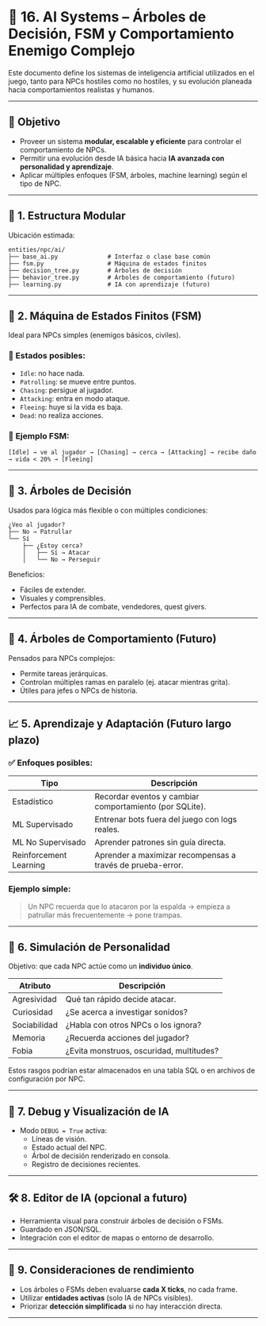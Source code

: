 # 🧠 16. AI Systems – Árboles de Decisión, FSM y Comportamiento Enemigo Complejo

Este documento define los sistemas de inteligencia artificial utilizados en el juego, tanto para NPCs hostiles como no hostiles, y su evolución planeada hacia comportamientos realistas y humanos.

---

## 🎯 Objetivo

- Proveer un sistema **modular, escalable y eficiente** para controlar el comportamiento de NPCs.
- Permitir una evolución desde IA básica hacia **IA avanzada con personalidad y aprendizaje**.
- Aplicar múltiples enfoques (FSM, árboles, machine learning) según el tipo de NPC.

---

## 🧩 1. Estructura Modular

Ubicación estimada:

```
entities/npc/ai/
├── base_ai.py              # Interfaz o clase base común
├── fsm.py                  # Máquina de estados finitos
├── decision_tree.py        # Árboles de decisión
├── behavior_tree.py        # Árboles de comportamiento (futuro)
├── learning.py             # IA con aprendizaje (futuro)
```

---

## 🔁 2. Máquina de Estados Finitos (FSM)

Ideal para NPCs simples (enemigos básicos, civiles).

### 📌 Estados posibles:
- `Idle`: no hace nada.
- `Patrolling`: se mueve entre puntos.
- `Chasing`: persigue al jugador.
- `Attacking`: entra en modo ataque.
- `Fleeing`: huye si la vida es baja.
- `Dead`: no realiza acciones.

### 🧠 Ejemplo FSM:
```text
[Idle] → ve al jugador → [Chasing] → cerca → [Attacking] → recibe daño → vida < 20% → [Fleeing]
```

---

## 🌳 3. Árboles de Decisión

Usados para lógica más flexible o con múltiples condiciones:

```text
¿Veo al jugador?
├── No → Patrullar
└── Sí
    ├── ¿Estoy cerca?
    │   ├── Sí → Atacar
    │   └── No → Perseguir
```

Beneficios:
- Fáciles de extender.
- Visuales y comprensibles.
- Perfectos para IA de combate, vendedores, quest givers.

---

## 🧬 4. Árboles de Comportamiento (Futuro)

Pensados para NPCs complejos:

- Permite tareas jerárquicas.
- Controlan múltiples ramas en paralelo (ej. atacar mientras grita).
- Útiles para jefes o NPCs de historia.

---

## 📈 5. Aprendizaje y Adaptación (Futuro largo plazo)

### ✅ Enfoques posibles:

| Tipo                     | Descripción                                                |
|--------------------------|------------------------------------------------------------|
| Estadístico              | Recordar eventos y cambiar comportamiento (por SQLite).    |
| ML Supervisado           | Entrenar bots fuera del juego con logs reales.             |
| ML No Supervisado        | Aprender patrones sin guía directa.                        |
| Reinforcement Learning   | Aprender a maximizar recompensas a través de prueba-error. |

### Ejemplo simple:
> Un NPC recuerda que lo atacaron por la espalda → empieza a patrullar más frecuentemente → pone trampas.

---

## 🧠 6. Simulación de Personalidad

Objetivo: que cada NPC actúe como un **individuo único**.

| Atributo     | Descripción                                      |
|--------------|--------------------------------------------------|
| Agresividad  | Qué tan rápido decide atacar.                    |
| Curiosidad   | ¿Se acerca a investigar sonidos?                 |
| Sociabilidad | ¿Habla con otros NPCs o los ignora?             |
| Memoria      | ¿Recuerda acciones del jugador?                 |
| Fobia        | ¿Evita monstruos, oscuridad, multitudes?        |

Estos rasgos podrían estar almacenados en una tabla SQL o en archivos de configuración por NPC.

---

## 🧪 7. Debug y Visualización de IA

- Modo `DEBUG = True` activa:
  - Líneas de visión.
  - Estado actual del NPC.
  - Árbol de decisión renderizado en consola.
  - Registro de decisiones recientes.

---

## 🛠️ 8. Editor de IA (opcional a futuro)

- Herramienta visual para construir árboles de decisión o FSMs.
- Guardado en JSON/SQL.
- Integración con el editor de mapas o entorno de desarrollo.

---

## 🚧 9. Consideraciones de rendimiento

- Los árboles o FSMs deben evaluarse **cada X ticks**, no cada frame.
- Utilizar **entidades activas** (solo IA de NPCs visibles).
- Priorizar **detección simplificada** si no hay interacción directa.

---